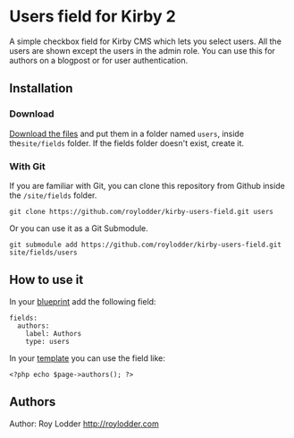 # Users field for Kirby 2

A simple checkbox field for Kirby CMS which lets you select users. All the users are shown except the users in the admin role. You can use this for authors on a blogpost or for user authentication.

## Installation

### Download
[Download the files](https://github.com/roylodder/kirby-users-field/archive/master.zip) and put them in a folder named `users`, inside the`site/fields` folder. If the fields folder doesn't exist, create it.

### With Git
If you are familiar with Git, you can clone this repository from Github inside the <code>/site/fields</code> folder.

    git clone https://github.com/roylodder/kirby-users-field.git users

Or you can use it as a Git Submodule.

    git submodule add https://github.com/roylodder/kirby-users-field.git site/fields/users

## How to use it

In your [blueprint](http://getkirby.com/docs/panel/blueprints) add the following field:

    fields:
      authors:
        label: Authors
        type: users

In your [template](http://getkirby.com/docs/templates) you can use the field like:

    <?php echo $page->authors(); ?>

## Authors

Author: Roy Lodder <http://roylodder.com>